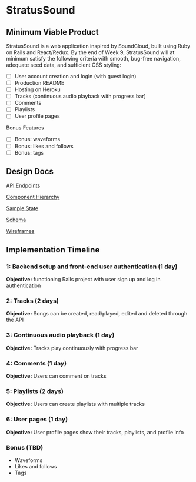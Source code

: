 # StratusSound

## Minimum Viable Product

StratusSound is a web application inspired by SoundCloud, built using Ruby on Rails and React/Redux. By the end of Week 9, StratusSound will at minimum satisfy the following criteria with smooth, bug-free navigation, adequate seed data, and sufficient CSS styling:

- [ ] User account creation and login (with guest login)
- [ ] Production README
- [ ] Hosting on Heroku
- [ ] Tracks (continuous audio playback with progress bar)
- [ ] Comments
- [ ] Playlists
- [ ] User profile pages

Bonus Features
- [ ] Bonus: waveforms
- [ ] Bonus: likes and follows
- [ ] Bonus: tags

## Design Docs
[API Endpoints](api-endpoints.md)

[Component Hierarchy](component-hierarchy.md)

[Sample State](sample-state.md)

[Schema](schema.md)

[Wireframes](wireframes.md)

## Implementation Timeline
### 1: Backend setup and front-end user authentication (1 day)
**Objective:** functioning Rails project with user sign up and log in authentication

### 2: Tracks (2 days)
**Objective:** Songs can be created, read/played, edited and deleted through the API

### 3: Continuous audio playback (1 day)
**Objective:** Tracks play continuously with progress bar

### 4: Comments (1 day)
**Objective:** Users can comment on tracks

### 5: Playlists (2 days)
**Objective:** Users can create playlists with multiple tracks

### 6: User pages (1 day)
**Objective:** User profile pages show their tracks, playlists, and profile info

### Bonus (TBD)
* Waveforms
* Likes and follows
* Tags
